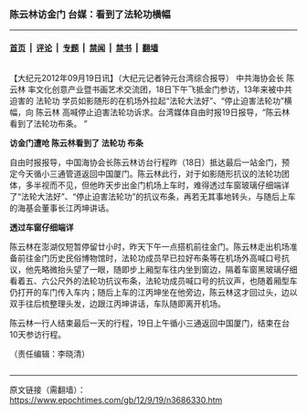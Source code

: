 ### 陈云林访金门 台媒：看到了法轮功横幅

---

#### [首页](../../../..?n3686330) &nbsp;|&nbsp; [评论](../../../../../epoch-comment?n3686330) &nbsp;|&nbsp; [专题](../../../../../epoch-special?n3686330) &nbsp;|&nbsp; [禁闻](../../../../../epoch-news?n3686330) &nbsp;|&nbsp; [禁书](../../../../../books?n3686330) &nbsp;|&nbsp; [翻墙](https://github.com/gfw-breaker/nogfw/blob/master/README.md?n3686330)


<div class="column" id="artbody" itemprop="articleBody">
 <!-- article content begin -->
 <p>
  【大纪元2012年09月19日讯】（大纪元记者钟元台湾综合报导） 中共海协会长
  <ok href="https://www.epochtimes.com/gb/tag/%E9%99%88%E4%BA%91%E6%9E%97.html">
   陈云林
  </ok>
  率文化创意产业暨书画艺术交流团，18日下午飞抵金门参访，13年来被中共迫害的
  <ok href="https://www.epochtimes.com/gb/tag/%E6%B3%95%E8%BD%AE%E5%8A%9F.html">
   法轮功
  </ok>
  学员如影随形的在机场外拉起“法轮大法好”、“停止迫害法轮功”横幅，向
  <ok href="https://www.epochtimes.com/gb/tag/%E9%99%88%E4%BA%91%E6%9E%97.html">
   陈云林
  </ok>
  高喊停止迫害法轮功诉求。台湾媒体自由时报19日报导，“陈云林看到了法轮功布条。 ”
 </p>
 <p>
  <b>
   访金门遭呛 陈云林看到了
   <ok href="https://www.epochtimes.com/gb/tag/%E6%B3%95%E8%BD%AE%E5%8A%9F.html">
    法轮功
   </ok>
   布条
  </b>
 </p>
 <p>
  自由时报报导，中国海协会长陈云林访台行程昨（18日）抵达最后一站金门，预定今天循小三通管道返回中国厦门。陈云林此行，对于如影随形抗议的法轮功团体，多半视而不见，但他昨天步出金门机场上车时，难得透过车窗玻璃仔细端详了“法轮大法好”、“停止迫害法轮功”的抗议布条，再若无其事地转头，与随后上车的海基会董事长江丙坤讲话。
 </p>
 <p>
  <b>
   透过车窗仔细端详
  </b>
 </p>
 <p>
  陈云林在澎湖仅短暂停留廿小时，昨天下午一点搭机前往金门。陈云林走出机场准备前往金门历史民俗博物馆时，法轮功成员早已拉好布条等在机场外高喊口号抗议，他先略微抬头望了一眼，随即步上厢型车往内坐到窗边，隔着车窗黑玻璃仔细看着五、六公尺外的法轮功抗议布条，法轮功成员喊口号的抗议声，也随着厢型车仍打开的车门传入车内；随后上车的江丙坤坐在他旁边，陈云林这才回过头，边以双手往后梳整理头发，边跟江丙坤讲话，车队随即离开机场。
 </p>
 <p>
  陈云林一行人结束最后一天的行程，19日上午循小三通返回中国厦门，结束在台10天参访行程。
 </p>
 <p>
  （责任编辑：李晓清）
 </p>
 <!-- article content end -->
</div>


---

原文链接（需翻墙）：https://www.epochtimes.com/gb/12/9/19/n3686330.htm